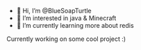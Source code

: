 - 👋 Hi, I’m @BlueSoapTurtle
- 👀 I’m interested in java & Minecraft
- 🌱 I’m currently learning more about redis 

Currently working on some cool project :)
